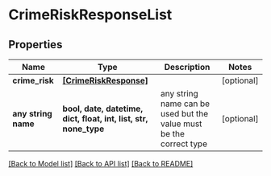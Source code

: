 # CrimeRiskResponseList


## Properties
Name | Type | Description | Notes
------------ | ------------- | ------------- | -------------
**crime_risk** | [**[CrimeRiskResponse]**](CrimeRiskResponse.md) |  | [optional] 
**any string name** | **bool, date, datetime, dict, float, int, list, str, none_type** | any string name can be used but the value must be the correct type | [optional]

[[Back to Model list]](../README.md#documentation-for-models) [[Back to API list]](../README.md#documentation-for-api-endpoints) [[Back to README]](../README.md)


